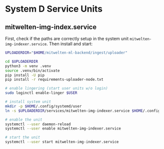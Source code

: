 # System D Service Units

## mitwelten-img-index.service

First, check if the paths are correctly setup in the system unit `mitwelten-img-indexer.service`.
Then install and start:

```bash
UPLOADERDIR="$HOME/mitwelten-ml-backend/ingest/uploader"

cd $UPLOADERDIR
python3 -m venv .venv
source .venv/bin/activate
pip install -U pip
pip install -r requirements-uploader-node.txt

# enable lingering (start user units w/o login)
sudo loginctl enable-linger $USER

# install system unit
mkdir -p $HOME/.config/systemd/user
ln -s $UPLOADERDIR/services/mitwelten-img-indexer.service $HOME/.config/systemd/user/

# enable the unit
systemctl --user daemon-reload
systemctl --user enable mitwelten-img-indexer.service

# start the unit
systemctl --user start mitwelten-img-indexer.service
```
